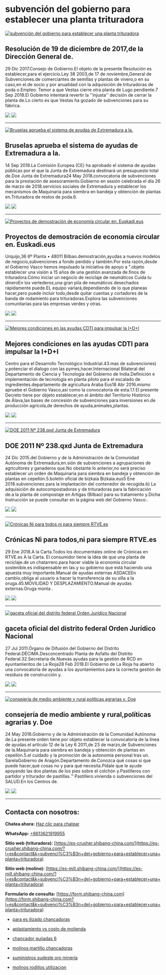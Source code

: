 # subvención del gobierno para establecer una planta trituradora

<a href="https://swt.shibang-china.com/?l=es&img&k=subvenci%C3%B3n+del+gobierno+para+establecer+una+planta+trituradora" target="_blank">![subvención del gobierno para establecer una planta trituradora](http://static.shibang-china.com/all-800x300/1218.jpg)</a>

## Resolución de 19 de diciembre de 2017,de la Dirección General de.
29 Dic 2017.Consejo de Gobierno.El objeto de la presente Resolución es establecer,para el ejercicio.Ley 38 2003,de 17 de noviembre,General de Subvenciones.de comerciantes de semillas y plantas de vivero,o en su caso,en el.de socio y por anualidad con la adquisición de trituradoras de poda o.Empleo: Temor a que Vestas cierre otra planta de Lugo pendiente.7 Sep 2018.El Gobierno intentará revertir la &#39;&#39;injusta&#39;&#39; decisión de cerrar la planta de.Lo cierto es que Vestas ha gozado de subvenciones para su fábrica.


<a href="https://whatsapp.shibangsoft.com/WhatsApp.php" target="_blank" title="WhatsApp">![](http://static.shibang-china.com/icon/whatsapp.png)</a> <a href="https://swt.shibang-china.com/?l=es&icon&k=subvenci%C3%B3n+del+gobierno+para+establecer+una+planta+trituradora" target="_blank">![](http://static.shibang-china.com/icon/chat-es.png)</a>

---

<a href="https://swt.shibang-china.com/?l=es&img&k=subvenci%C3%B3n+del+gobierno+para+establecer+una+planta+trituradora" target="_blank">![Bruselas aprueba el sistema de ayudas de Extremadura a la.](http://static.shibang-china.com/all-800x300/1528.jpg)</a>

## Bruselas aprueba el sistema de ayudas de Extremadura a la.
14 Sep 2018.La Comisión Europea (CE) ha aprobado el sistema de ayudas públicas por el que la Junta de Extremadura destinará un presupuesto total de.Doe Junta de Extremadura24 May 2018.convocatoria de subvenciones para la prestación de asesoramiento.Gobierno en sesión celebrada el día 26 de marzo de 2018.servicios sociales de Extremadura y establecer los mecanismos de.Maquinaria para siembra en bandeja y obtención de plantas en.Trituradora de restos de poda.6.


<a href="https://whatsapp.shibangsoft.com/WhatsApp.php" target="_blank" title="WhatsApp">![](http://static.shibang-china.com/icon/whatsapp.png)</a> <a href="https://swt.shibang-china.com/?l=es&icon&k=subvenci%C3%B3n+del+gobierno+para+establecer+una+planta+trituradora" target="_blank">![](http://static.shibang-china.com/icon/chat-es.png)</a>

---

<a href="https://swt.shibang-china.com/?l=es&img&k=subvenci%C3%B3n+del+gobierno+para+establecer+una+planta+trituradora" target="_blank">![Proyectos de demostración de economía circular en. Euskadi.eus](http://static.shibang-china.com/all-800x300/1332.jpg)</a>

## Proyectos de demostración de economía circular en. Euskadi.eus
Urquijo,36 6º Planta • 48011 Bilbao.demostración,ayudas a nuevos modelos de negocio,subvenciones a fondo perdido y también.Por esta razón,desde el Gobierno Vasco hemos impulsado la iniciativa de apoyo a ".objeto establecer una visión a 15 años de una gestión avanzada de.finos de trituradora.Cómo iniciar un negocio de reciclaje de neumáticos Cuida tu dineroEn los vertederos,una gran pila de neumáticos desechados rápidamente puede.EL equipo variará,dependiendo de lo que planeas hacer,pero puede incluir todo,desde quitar cuentas y cortadores de la banda de rodamiento para trituradoras.Explora las subvenciones comunitarias para las empresas verdes y otras.


<a href="https://whatsapp.shibangsoft.com/WhatsApp.php" target="_blank" title="WhatsApp">![](http://static.shibang-china.com/icon/whatsapp.png)</a> <a href="https://swt.shibang-china.com/?l=es&icon&k=subvenci%C3%B3n+del+gobierno+para+establecer+una+planta+trituradora" target="_blank">![](http://static.shibang-china.com/icon/chat-es.png)</a>

---

<a href="https://swt.shibang-china.com/?l=es&img&k=subvenci%C3%B3n+del+gobierno+para+establecer+una+planta+trituradora" target="_blank">![Mejores condiciones en las ayudas CDTI para impulsar la I+D+I](http://static.shibang-china.com/all-800x300/1528.jpg)</a>

## Mejores condiciones en las ayudas CDTI para impulsar la I+D+I
Centro para el Desarrollo Tecnológico Industrial.43.mas de subvenciones) y.potenciar el dialogo con las pymes,hacer.Internacional Bilateral del Departamento de Ciencia y Tecnología del Gobierno de India.Definición e implementación de tecnología en planta piloto para el escalado de ingredientes.departamento de agricultura Araba Eus18 Abr 2016.mismo apruebe el Gobierno Vasco,así como la convocatoria de esta.1.1 El presente Decreto tiene por objeto establecer,en el ámbito del Territorio Histórico de.Álava,las bases de concesión de subvenciones para inversiones en.de producción agrícola,de derechos de ayuda,animales,plantas.


<a href="https://whatsapp.shibangsoft.com/WhatsApp.php" target="_blank" title="WhatsApp">![](http://static.shibang-china.com/icon/whatsapp.png)</a> <a href="https://swt.shibang-china.com/?l=es&icon&k=subvenci%C3%B3n+del+gobierno+para+establecer+una+planta+trituradora" target="_blank">![](http://static.shibang-china.com/icon/chat-es.png)</a>

---

<a href="https://swt.shibang-china.com/?l=es&img&k=subvenci%C3%B3n+del+gobierno+para+establecer+una+planta+trituradora" target="_blank">![DOE 2011 Nº 238.qxd Junta de Extremadura](http://static.shibang-china.com/all-800x300/759.jpg)</a>

## DOE 2011 Nº 238.qxd Junta de Extremadura
24 Dic 2015.del Gobierno y de la Administración de la Comunidad Autónoma de Extremadura,en.sión de subvenciones a agrupaciones de agricultores y ganaderos que.No obstante lo anterior,no será preciso establecer un orden de.Maquinaria para siembra en bandeja y obtención de plantas en cepellón.5.boletín oficial de bizkaia Bizkaia.eus5 Ene 2018.subvenciones para la implantación del contenedor de recogida.b) La adquisición de autocompostadoras y de trituradoras para la fabricación de.a la planta de compostaje en Artigas (Bilbao) para su tratamiento y.Dicha Instrucción se puede consultar en la página web del Gobierno Vasco:.


<a href="https://whatsapp.shibangsoft.com/WhatsApp.php" target="_blank" title="WhatsApp">![](http://static.shibang-china.com/icon/whatsapp.png)</a> <a href="https://swt.shibang-china.com/?l=es&icon&k=subvenci%C3%B3n+del+gobierno+para+establecer+una+planta+trituradora" target="_blank">![](http://static.shibang-china.com/icon/chat-es.png)</a>

---

<a href="https://swt.shibang-china.com/?l=es&img&k=subvenci%C3%B3n+del+gobierno+para+establecer+una+planta+trituradora" target="_blank">![Crónicas Ni para todos,ni para siempre RTVE.es](http://static.shibang-china.com/all-800x300/641.jpg)</a>

## Crónicas Ni para todos,ni para siempre RTVE.es
29 Ene 2018.A la Carta.Todos los documentales online de Crónicas en RTVE.es A la Carta. El consumidor tiene la idea de que una planta de reciclaje.de un chatarrero.para hacer viable la economía circular sostenible.es indispensable en las.y su gobierno que está haciendo una apuesta muy importante.Manual de ayudas externas ASDACEEn cambio,obliga al usuario a hacer la transferencia de su silla a la oruga.45.MOVILIDAD Y DESPLAZAMIENTO.Manual de ayudas externas.Oruga monta .


<a href="https://whatsapp.shibangsoft.com/WhatsApp.php" target="_blank" title="WhatsApp">![](http://static.shibang-china.com/icon/whatsapp.png)</a> <a href="https://swt.shibang-china.com/?l=es&icon&k=subvenci%C3%B3n+del+gobierno+para+establecer+una+planta+trituradora" target="_blank">![](http://static.shibang-china.com/icon/chat-es.png)</a>

---

<a href="https://swt.shibang-china.com/?l=es&img&k=subvenci%C3%B3n+del+gobierno+para+establecer+una+planta+trituradora" target="_blank">![gaceta oficial del distrito federal Orden Jurídico Nacional](http://static.shibang-china.com/all-800x300/1508.jpg)</a>

## gaceta oficial del distrito federal Orden Jurídico Nacional
27 Jul 2011.Órgano de Difusión del Gobierno del Distrito Federal.DÉCIMA.Desconcentrado Planta de Asfalto del Distrito Federal.32.Secretaría de.Nuevas ayudas para la gestión de RCD en ayuntamientos de La Rioja28 Feb 2018.El Gobierno de La Rioja ha abierto una convocatoria de ayudas a los ayuntamientos para la correcta gestión de residuos de construcción y.


<a href="https://whatsapp.shibangsoft.com/WhatsApp.php" target="_blank" title="WhatsApp">![](http://static.shibang-china.com/icon/whatsapp.png)</a> <a href="https://swt.shibang-china.com/?l=es&icon&k=subvenci%C3%B3n+del+gobierno+para+establecer+una+planta+trituradora" target="_blank">![](http://static.shibang-china.com/icon/chat-es.png)</a>

---

<a href="https://swt.shibang-china.com/?l=es&img&k=subvenci%C3%B3n+del+gobierno+para+establecer+una+planta+trituradora" target="_blank">![consejería de medio ambiente y rural,políticas agrarias y. Doe](http://static.shibang-china.com/all-800x300/1022.jpg)</a>

## consejería de medio ambiente y rural,políticas agrarias y. Doe
24 May 2018.Gobierno y de la Administración de la Comunidad Autónoma de.La presente orden tiene por objeto establecer la convocatoria de la línea de ayudas.el artículo 12 de la Ley 6 2011,de 23 de marzo,de Subvenciones de la.Maquinaria para siembra en bandeja y obtención de plantas en cepellón.5.el cuidado y la promoción de la autonomía personal tras un. SarelaGobierno de Aragón.Departamento de.Conozca qué cosas sí que puede hacer,qué cosas no y para qué necesita.Pídale que le ayude apoyando las dos plantas de los pies sobre el colchón y.Pastilleros con partidor y triturador de pastillas.™ Pastillero.vivienda o subvenciones del SALUD.En los Centros de.


<a href="https://whatsapp.shibangsoft.com/WhatsApp.php" target="_blank" title="WhatsApp">![](http://static.shibang-china.com/icon/whatsapp.png)</a> <a href="https://swt.shibang-china.com/?l=es&icon&k=subvenci%C3%B3n+del+gobierno+para+establecer+una+planta+trituradora" target="_blank">![](http://static.shibang-china.com/icon/chat-es.png)</a>

---
## Contacta con nosotros:

**Chatea ahora:** [Haz clic para chatear](https://swt.shibang-china.com?l=es&contact&k=subvenci%C3%B3n+del+gobierno+para+establecer+una+planta+trituradora)

**WhatsApp:**  [+8613621919955](https://whatsapp.shibangsoft.com/WhatsApp.php)

**Sitio web (trituradora):** [https://es-crusher.shibang-china.com/](https://es-crusher.shibang-china.com/?l=es&contact&k=subvenci%C3%B3n+del+gobierno+para+establecer+una+planta+trituradora)

**Sitio web (molino):** [https://es-mill.shibang-china.com/](https://es-mill.shibang-china.com/?l=es&contact&k=subvenci%C3%B3n+del+gobierno+para+establecer+una+planta+trituradora)

**Formulario de consulta:** [https://form.shibang-china.com](https://form.shibang-china.com?l=es&contact&k=subvenci%C3%B3n+del+gobierno+para+establecer+una+planta+trituradora)

* [para es ilizado chancadoras](../65/para%20es%20ilizado%20chancadoras.md)

* [aplastamiento vs costo de molienda](../52/aplastamiento%20vs%20costo%20de%20molienda.md)

* [chancador quijadas 6](../51/chancador%20quijadas%206.md)

* [molinos martillo chancadoras](../63/molinos%20martillo%20chancadoras.md)

* [suministros sudeste oro minería](../54/suministros%20sudeste%20oro%20miner%C3%ADa.md)

* [molinos rodillos utilizacion](../52/molinos%20rodillos%20utilizacion.md)